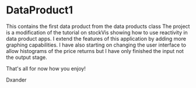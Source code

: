 # DataProduct1
This contains the first data product from the data products class
The project is a modification of the tutorial on stockVis
showing how to use reactivity in data product apps.
I extend the features of this application by adding more graphing 
capabilities.
I have also starting on changing the user interface to allow histograms
of the price returns but I have only finished the input not the output stage.

That's all for now how you enjoy!

Dxander
